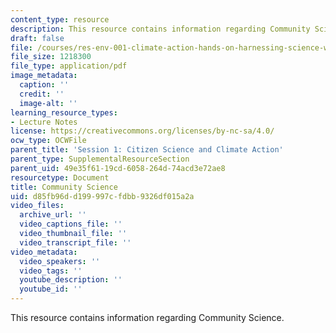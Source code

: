 ```yaml
---
content_type: resource
description: This resource contains information regarding Community Science.
draft: false
file: /courses/res-env-001-climate-action-hands-on-harnessing-science-with-communities-to-cut-carbon-january-iap-2017/d85fb96dd199997cfdbb9326df015a2a_MITRES_ENV_001IAP17_ses1.1.pdf
file_size: 1218300
file_type: application/pdf
image_metadata:
  caption: ''
  credit: ''
  image-alt: ''
learning_resource_types:
- Lecture Notes
license: https://creativecommons.org/licenses/by-nc-sa/4.0/
ocw_type: OCWFile
parent_title: 'Session 1: Citizen Science and Climate Action'
parent_type: SupplementalResourceSection
parent_uid: 49e35f61-19cd-6058-264d-74acd3e72ae8
resourcetype: Document
title: Community Science
uid: d85fb96d-d199-997c-fdbb-9326df015a2a
video_files:
  archive_url: ''
  video_captions_file: ''
  video_thumbnail_file: ''
  video_transcript_file: ''
video_metadata:
  video_speakers: ''
  video_tags: ''
  youtube_description: ''
  youtube_id: ''
---
```

This resource contains information regarding Community Science.